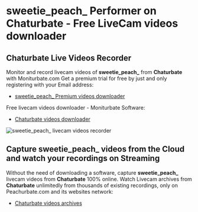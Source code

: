 # sweetie_peach_ Performer on Chaturbate - Free LiveCam videos downloader

## Chaturbate Live Videos Recorder

Monitor and record livecam videos of **sweetie_peach_** from **Chaturbate** with Moniturbate.com
Get a premium trial for free by just and only registering with your Email address:
* [sweetie_peach_ Premium videos downloader](https://moniturbate.com/request-demo-licence-key.html)

Free livecam videos downloader - Moniturbate Software:
* [Chaturbate videos downloader](https://moniturbate.com/moniturbate-download-software.html)

![sweetie_peach_ livecam videos recorder](https://peachurnet.com/templates/moniturbate-software.png)


## Capture sweetie_peach_ videos from the Cloud and watch your recordings on Streaming

Without the need of downloading a software, capture **sweetie_peach_** livecam videos from **Chaturbate** 100% online.
Watch Livecam archives from **Chaturbate** unlimitedly from thousands of existing recordings, only on Peachurbate.com and its websites network:
* [Chaturbate videos archives](https://peachurnet.com/)